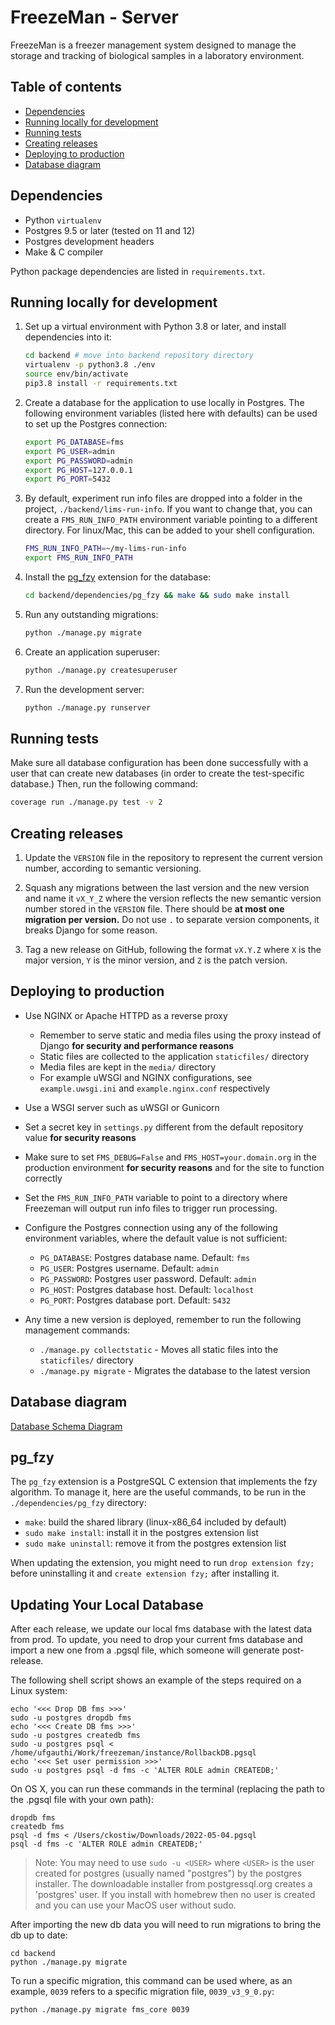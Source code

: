 # FreezeMan - Server

FreezeMan is a freezer management system designed to manage the storage and 
tracking of biological samples in a laboratory environment.

## Table of contents

  * [Dependencies](#dependencies)
  * [Running locally for development](#running-locally-for-development)
  * [Running tests](#running-tests)
  * [Creating releases](#creating-releases)
  * [Deploying to production](#deploying-to-production)
  * [Database diagram](#database-diagram)

## Dependencies

  * Python `virtualenv`
  * Postgres 9.5 or later (tested on 11 and 12)
  * Postgres development headers
  * Make & C compiler
  
Python package dependencies are listed in `requirements.txt`.
  
## Running locally for development

  1. Set up a virtual environment with Python 3.8 or later, and install 
     dependencies into it:
     
     ```bash
     cd backend # move into backend repository directory
     virtualenv -p python3.8 ./env
     source env/bin/activate
     pip3.8 install -r requirements.txt
     ```
     
  2. Create a database for the application to use locally in Postgres. The
     following environment variables (listed here with defaults) can be used
     to set up the Postgres connection:
     
     ```bash
     export PG_DATABASE=fms
     export PG_USER=admin
     export PG_PASSWORD=admin
     export PG_HOST=127.0.0.1
     export PG_PORT=5432
     ```

  3. By default, experiment run info files are dropped into a folder in the
  project, `./backend/lims-run-info`. If you want to change that, you can create
  a `FMS_RUN_INFO_PATH` environment variable pointing to a different directory.
  For linux/Mac, this can be added to your shell configuration.

      ```bash
      FMS_RUN_INFO_PATH=~/my-lims-run-info
      export FMS_RUN_INFO_PATH
      ```
    
  4. Install the [pg_fzy](#pg_fzy) extension for the database:
  
     ```bash
     cd backend/dependencies/pg_fzy && make && sudo make install
     ```
    
  5. Run any outstanding migrations:
  
     ```bash
     python ./manage.py migrate
     ```
    
  6. Create an application superuser:
  
     ```bash
     python ./manage.py createsuperuser
     ```
    
  7. Run the development server:
  
     ```bash
     python ./manage.py runserver
     ```
     
## Running tests

Make sure all database configuration has been done successfully with a user
that can create new databases (in order to create the test-specific database.)
Then, run the following command:

```bash
coverage run ./manage.py test -v 2
```

## Creating releases

  1. Update the `VERSION` file in the repository to represent the current
     version number, according to semantic versioning.
     
  2. Squash any migrations between the last version and the new version and
     name it `vX_Y_Z` where the version reflects the new semantic version
     number stored in the `VERSION` file. There should be **at most one
     migration per version.** Do not use `.` to separate version components,
     it breaks Django for some reason.
     
  3. Tag a new release on GitHub, following the format `vX.Y.Z` where `X` is
     the major version, `Y` is the minor version, and `Z` is the patch version.

## Deploying to production

  * Use NGINX or Apache HTTPD as a reverse proxy
    * Remember to serve static and media files using the proxy instead of
      Django **for security and performance reasons**
    * Static files are collected to the application `staticfiles/` directory
    * Media files are kept in the `media/` directory
    * For example uWSGI and NGINX configurations, see `example.uwsgi.ini` and
      `example.nginx.conf` respectively
  
  * Use a WSGI server such as uWSGI or Gunicorn
  
  * Set a secret key in `settings.py` different from the default repository
    value **for security reasons**
  
  * Make sure to set `FMS_DEBUG=False` and `FMS_HOST=your.domain.org` in the
    production environment **for security reasons** and for the site to 
    function correctly

  * Set the `FMS_RUN_INFO_PATH` variable to point to a directory where Freezeman
    will output run info files to trigger run processing.
    
  * Configure the Postgres connection using any of the following environment
    variables, where the default value is not sufficient:
    
    * `PG_DATABASE`: Postgres database name. Default: `fms`
    * `PG_USER`: Postgres username. Default: `admin`
    * `PG_PASSWORD`: Postgres user password. Default: `admin`
    * `PG_HOST`: Postgres database host. Default: `localhost`
    * `PG_PORT`: Postgres database port. Default: `5432`
    
  * Any time a new version is deployed, remember to run the following
    management commands:
    
    * `./manage.py collectstatic` - Moves all static files into the
      `staticfiles/` directory
    * `./manage.py migrate` - Migrates the database to the latest version
    

## Database diagram

[Database Schema Diagram](https://dbdiagram.io/d/63691c3dc9abfc611170d64f)


## pg_fzy

The `pg_fzy` extension is a PostgreSQL C extension that implements the fzy
algorithm. To manage it, here are the useful commands, to be run in the
`./dependencies/pg_fzy` directory:

 - `make`: build the shared library (linux-x86_64 included by default)
 - `sudo make install`: install it in the postgres extension list
 - `sudo make uninstall`: remove it from the postgres extension list

When updating the extension, you might need to run `drop extension fzy;` before uninstalling it and
`create extension fzy;` after installing it.

## Updating Your Local Database

After each release, we update our local fms database with the latest data from prod.
To update, you need to drop your current fms database and import a new one from a .pgsql
file, which someone will generate post-release.

The following shell script shows an example of the steps required on a Linux system:

```
echo '<<< Drop DB fms >>>'
sudo -u postgres dropdb fms
echo '<<< Create DB fms >>>'
sudo -u postgres createdb fms
sudo -u postgres psql < /home/ufgauthi/Work/freezeman/instance/RollbackDB.pgsql
echo '<<< Set user permission >>>'
sudo -u postgres psql -d fms -c 'ALTER ROLE admin CREATEDB;'
```

On OS X, you can run these commands in the terminal (replacing the path to the .pgsql file with your own path):
```
dropdb fms
createdb fms
psql -d fms < /Users/ckostiw/Downloads/2022-05-04.pgsql 
psql -d fms -c 'ALTER ROLE admin CREATEDB;'
```
> Note: You may need to use `sudo -u <USER>` where `<USER>` is the user created
for postgres (usually named "postgres") by the postgres installer. The downloadable
installer from postgressql.org creates a 'postgres' user. If you install with
homebrew then no user is created and you can use your MacOS user without sudo.

After importing the new db data you will need to run migrations to bring the db
up to date:
```
cd backend
python ./manage.py migrate
```

To run a specific migration, this command can be used where, as an example, `0039` refers to
a specific migration file, `0039_v3_9_0.py`:
```
python ./manage.py migrate fms_core 0039
```
